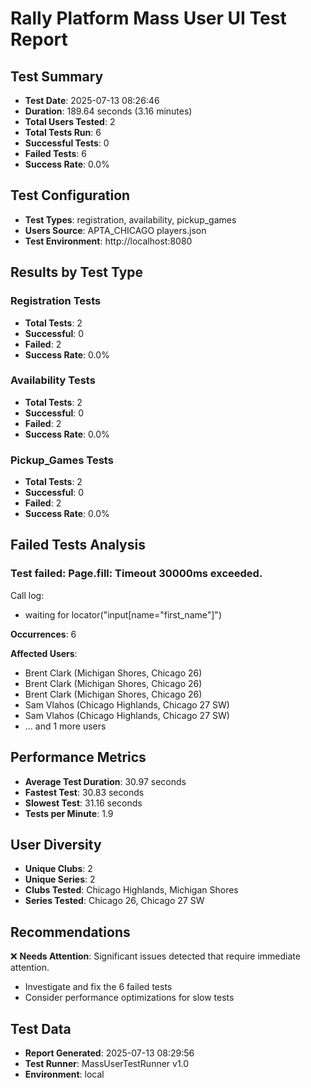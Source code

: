 # Rally Platform Mass User UI Test Report

## Test Summary
- **Test Date**: 2025-07-13 08:26:46
- **Duration**: 189.64 seconds (3.16 minutes)
- **Total Users Tested**: 2
- **Total Tests Run**: 6
- **Successful Tests**: 0
- **Failed Tests**: 6
- **Success Rate**: 0.0%

## Test Configuration
- **Test Types**: registration, availability, pickup_games
- **Users Source**: APTA_CHICAGO players.json
- **Test Environment**: http://localhost:8080

## Results by Test Type

### Registration Tests
- **Total Tests**: 2
- **Successful**: 0
- **Failed**: 2
- **Success Rate**: 0.0%

### Availability Tests
- **Total Tests**: 2
- **Successful**: 0
- **Failed**: 2
- **Success Rate**: 0.0%

### Pickup_Games Tests
- **Total Tests**: 2
- **Successful**: 0
- **Failed**: 2
- **Success Rate**: 0.0%

## Failed Tests Analysis

### Test failed: Page.fill: Timeout 30000ms exceeded.
Call log:
  - waiting for locator("input[name=\"first_name\"]")

**Occurrences**: 6

**Affected Users**:
- Brent Clark (Michigan Shores, Chicago 26)
- Brent Clark (Michigan Shores, Chicago 26)
- Brent Clark (Michigan Shores, Chicago 26)
- Sam Vlahos (Chicago Highlands, Chicago 27 SW)
- Sam Vlahos (Chicago Highlands, Chicago 27 SW)
- ... and 1 more users

## Performance Metrics
- **Average Test Duration**: 30.97 seconds
- **Fastest Test**: 30.83 seconds
- **Slowest Test**: 31.16 seconds
- **Tests per Minute**: 1.9

## User Diversity
- **Unique Clubs**: 2
- **Unique Series**: 2
- **Clubs Tested**: Chicago Highlands, Michigan Shores
- **Series Tested**: Chicago 26, Chicago 27 SW

## Recommendations

❌ **Needs Attention**: Significant issues detected that require immediate attention.
- Investigate and fix the 6 failed tests
- Consider performance optimizations for slow tests

## Test Data
- **Report Generated**: 2025-07-13 08:29:56
- **Test Runner**: MassUserTestRunner v1.0
- **Environment**: local
